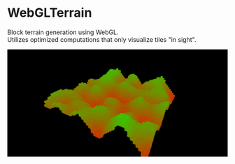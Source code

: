 # WebGLTerrain

Block terrain generation using WebGL.
<br>
Utilizes optimized computations that only visualize tiles "in sight".
<br>

![Example 1](https://github.com/Xeladarocks/WebGLTerrain/blob/master/imgs/example1.png)
